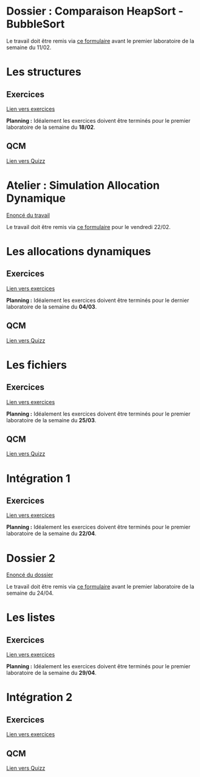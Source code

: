 # Dossier : Comparaison HeapSort - BubbleSort

Le travail doit être remis via [ce formulaire](https://goo.gl/forms/lcpQUyP2CBrXg3zg1) avant le premier laboratoire de la semaine du 11/02.

# Les structures
## Exercices
[Lien vers exercices](https://tech.io/playgrounds/40718/les-structures)

**Planning :** Idéalement les exercices doivent être terminés pour le premier laboratoire de la semaine du **18/02**.

## QCM
[Lien vers Quizz](https://goo.gl/forms/rkhhe9MD8skaLCqE2)

# Atelier : Simulation Allocation Dynamique

[Enoncé du travail](https://hepl-my.sharepoint.com/:b:/g/personal/cedric_thiernesse_hepl_be/EXUOQc-LpPtLsw5XG-CpxTgBqQY3Ldz7fqRDWAHylmVZ-g?e=oeHzr5)

Le travail doit être remis via [ce formulaire](https://goo.gl/forms/tBLWWNHiSJ2aB5qx1) pour le vendredi 22/02.


# Les allocations dynamiques
## Exercices
[Lien vers exercices](https://tech.io/playgrounds/40720/lallocation-dynamique)

**Planning :** Idéalement les exercices doivent être terminés pour le dernier laboratoire de la semaine du **04/03**.

## QCM
[Lien vers Quizz](https://goo.gl/forms/p6AvTCkIq5uORGt33)


# Les fichiers
## Exercices
[Lien vers exercices](https://tech.io/playgrounds/40721/les-fichiers)

**Planning :** Idéalement les exercices doivent être terminés pour le premier laboratoire de la semaine du **25/03**.

## QCM
[Lien vers Quizz](https://goo.gl/forms/lHT2ovjuUMwynPD13)


# Intégration 1
## Exercices
[Lien vers exercices](https://tech.io/playgrounds/40722/integration)

**Planning :** Idéalement les exercices doivent être terminés pour le premier laboratoire de la semaine du **22/04**.

# Dossier 2

[Enoncé du dossier](https://hepl-my.sharepoint.com/:b:/g/personal/cedric_thiernesse_hepl_be/EXj6-UgQZWNOm1uiEQtsK7IBfSQq21YOgsBBCRnAgwCZKw?e=CWouXI)

Le travail doit être remis via [ce formulaire](https://forms.gle/8v2s9vudueaMbC4DA) avant le premier laboratoire de la semaine du 24/04.


# Les listes
## Exercices
[Lien vers exercices](https://tech.io/playgrounds/40724/les-listes)

**Planning :** Idéalement les exercices doivent être terminés pour le premier laboratoire de la semaine du **29/04**.

# Intégration 2
## Exercices
[Lien vers exercices](https://tech.io/playgrounds/44302/integration-fichiers---liste)

<!--
## Ateliers

1. Atelier piles et files : [Formulaire de remise](https://goo.gl/forms/f1k36Ba1lYrXegGK2)
1. Atelier listes : [Formulaire de remise](https://goo.gl/forms/uiIMirfKGo9A0AuC3)
-->

## QCM
[Lien vers Quizz](https://goo.gl/forms/GnRjYTj7P7Pqqhj53)
